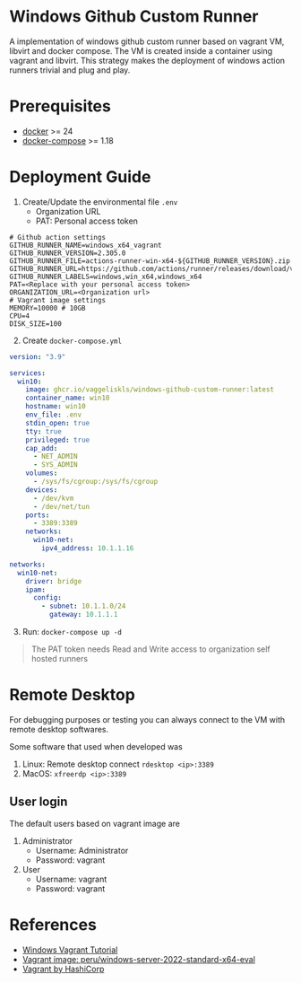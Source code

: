 # Windows Github Custom Runner 
A implementation of windows github custom runner based on vagrant VM, libvirt and docker compose. The VM is created inside a container using vagrant and libvirt. This strategy makes the deployment of windows action runners trivial and plug and play. 

# Prerequisites

- [docker](https://www.docker.com/) >= 24
- [docker-compose](https://www.docker.com/) >= 1.18

# Deployment Guide

1. Create/Update the environmental file `.env`
    - Organization URL
    - PAT: Personal access token
```
# Github action settings
GITHUB_RUNNER_NAME=windows_x64_vagrant
GITHUB_RUNNER_VERSION=2.305.0
GITHUB_RUNNER_FILE=actions-runner-win-x64-${GITHUB_RUNNER_VERSION}.zip
GITHUB_RUNNER_URL=https://github.com/actions/runner/releases/download/v${GITHUB_RUNNER_VERSION}/${GITHUB_RUNNER_FILE}
GITHUB_RUNNER_LABELS=windows,win_x64,windows_x64
PAT=<Replace with your personal access token>
ORGANIZATION_URL=<Organization url>
# Vagrant image settings
MEMORY=10000 # 10GB
CPU=4
DISK_SIZE=100
```
2. Create `docker-compose.yml`
```yaml
version: "3.9"

services:
  win10:
    image: ghcr.io/vaggeliskls/windows-github-custom-runner:latest
    container_name: win10
    hostname: win10
    env_file: .env
    stdin_open: true
    tty: true
    privileged: true
    cap_add:
      - NET_ADMIN
      - SYS_ADMIN
    volumes:
      - /sys/fs/cgroup:/sys/fs/cgroup
    devices:
      - /dev/kvm
      - /dev/net/tun
    ports:
      - 3389:3389
    networks:
      win10-net:
        ipv4_address: 10.1.1.16

networks:
  win10-net:
    driver: bridge
    ipam:
      config:
        - subnet: 10.1.1.0/24
          gateway: 10.1.1.1
```
3. Run: `docker-compose up -d`

> The PAT token needs Read and Write access to organization self hosted runners


# Remote Desktop
For debugging purposes or testing you can always connect to the VM with remote desktop softwares.

Some software that used when developed was 
1. Linux: Remote desktop connect `rdesktop <ip>:3389`
2. MacOS: `xfreerdp <ip>:3389`

## User login
The default users based on vagrant image are 

1. Administrator
    - Username: Administrator
    - Password: vagrant
1. User
    - Username: vagrant
    - Password: vagrant



# References

- [Windows Vagrant Tutorial](https://github.com/SecurityWeekly/vulhub-lab)
- [Vagrant image: peru/windows-server-2022-standard-x64-eval](https://app.vagrantup.com/peru/boxes/windows-server-2022-standard-x64-eval)
- [Vagrant by HashiCorp](https://www.vagrantup.com/)
